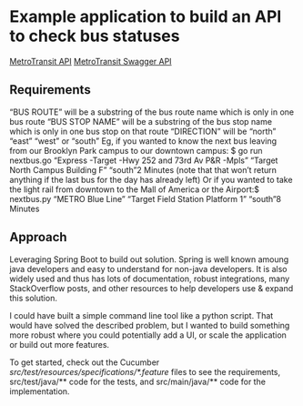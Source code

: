 # Example application to build an API to check bus statuses

[MetroTransit API](http://svc.metrotransit.org/)
[MetroTransit Swagger API](https://svc.metrotransit.org/swagger/index.html)

## Requirements
“BUS ROUTE” will be a substring of the bus route name which is only in one bus route
“BUS STOP NAME” will be a substring of the bus stop name which is only in one bus stop on that route
“DIRECTION” will be “north” “east” “west” or “south”
Eg, if you wanted to know the next bus leaving from our Brooklyn Park campus to our downtown campus:
$ go run nextbus.go “Express -Target -Hwy 252 and 73rd Av P&R -Mpls” “Target North Campus Building F” “south”2 Minutes
(note that that won’t return anything if the last bus for the day has already left)
Or if you wanted to take the light rail from downtown to the Mall of America or the Airport:$ nextbus.py “METRO Blue Line” “Target Field Station Platform 1” “south”8 Minutes

## Approach

Leveraging Spring Boot to build out solution. Spring is well known amoung java developers and easy to understand for non-java developers. It is also widely used and thus has lots of documentation, robust integrations, many StackOverflow posts, and other resources to help developers use & expand this solution.

I could have built a simple command line tool like a python script. That would have solved the described problem, but I wanted to build something more robust where you could potentially add a UI, or scale the application or build out more features.

To get started, check out the Cucumber <em>src/test/resources/specifications/*.feature</em> files to see the requirements, src/test/java/** code for the tests, and src/main/java/** code for the implementation.

